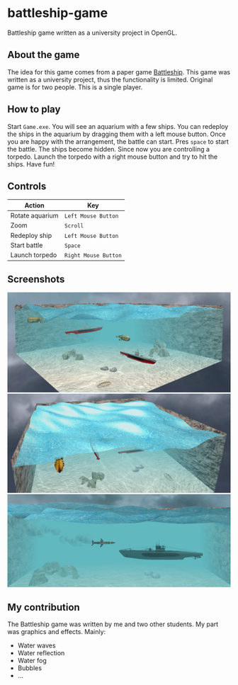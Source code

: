 # battleship-game
Battleship game written as a university project in OpenGL.

## About the game
The idea for this game comes from a paper game [Battleship](https://en.wikipedia.org/wiki/Battleship_(game)). This game was written as a university project, thus the functionality is limited. Original game is for two people. This is a single player.

## How to play
Start `Game.exe`. You will see an aquarium with a few ships. You can redeploy the ships in the aquarium by dragging them with a left mouse button. Once you are happy with the arrangement, the battle can start. Pres `space` to start the battle. The ships become hidden. Since now you are controlling a torpedo. Launch the torpedo with a right mouse button and try to hit the ships. Have fun!

## Controls
| Action  | Key |
| ------------- | ------------- |
| Rotate aquarium  | `Left Mouse Button`  |
| Zoom  | `Scroll`  |
| Redeploy ship  | `Left Mouse Button`  |
| Start battle  | `Space`  |
| Launch torpedo  | `Right Mouse Button`  |

## Screenshots
![scenery](img/aquarium.png)
![scenery](img/water.png)
![scenery](img/torpedo.png)

## My contribution
The Battleship game was written by me and two other students. My part was graphics and effects. Mainly: 
* Water waves
* Water reflection
* Water fog
* Bubbles
* ...


